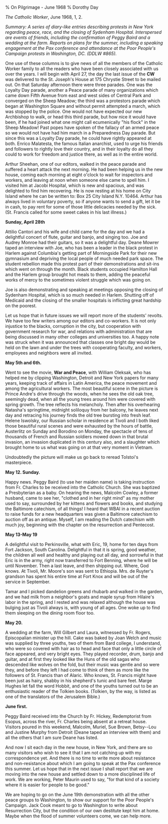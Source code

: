 % On Pilgrimage - June 1968
% Dorothy Day

*The Catholic Worker*, June 1968, 1, 2.

*Summary: A series of diary-like entries describing protests in New York
regarding peace, race, and the closing of Sydenham Hospital.
Interspersed are events of friends, including the confirmation of Peggy
Baird and a wedding at the farm. Reports on plans for the summer,
including a speaking engagement at the Pax conference and attendance at
the Poor People's Campaign protests in Washington, DC. (DDLW \#865).*

One use of these columns is to give news of all the members of the
Catholic Worker family to all the readers who have been closely
associated with us over the years. I will begin with April 27, the day
the last issue of the **CW** was delivered to the St. Joseph's House at
175 Chrystie Street to be mailed out. On that Saturday afternoon there
were three parades. One was the Loyalty Day parade, another a Peace
parade of many organizations which came down Fifth Avenue from east and
west sides of Central Park and converged on the Sheep Meadow; the third
was a protestors parade which began at Washington Square and without
permit attempted a march, which was stopped by the police. One would not
have expected our new Archbishop to walk, or head this third parade, but
how nice it would have been, if he had joined what one might call
ecumenically "his flock" in the Sheep Meadow! Past popes have spoken of
the fallacy of an armed peace so we would not have had him march in a
Preparedness Day parade. But since this was a Loyalty Day parade, he
could have rightly appeared at both. Enrico Malatesta, the famous
Italian anarchist, used to urge his friends and followers to rightly
love their country, and in their loyalty do all they could to work for
freedom and justice there, as well as in the entire world.

Arthur Sheehan, one of our editors, walked in the peace parade and
suffered a heart attack the next morning. He had been helping us in the
new house, coming each morning at eight o'clock to wait for inspectors
and workers, and leaving at noon when someone else came to spell him. I
visited him at Jacobi Hospital, which is new and spacious, and was
delighted to find him recovering. He is now resting at his home on City
Island where he can be written to: Box 25 City Island N.Y. 10464. Arthur
has always lived in voluntary poverty, so if anyone wants to send a
gift, let it be in cash, to pay rent for some of those little delicacies
needed by the sick. (St. Francis called for some sweet cakes in his last
illness.)

**Sunday, April 28th**

Attilio Cantori and his wife and child came for the day and we had a
delightful concert of flute, guitar and banjo, and singing too. Joe and
Audrey Monroe had their guitars, so it was a delightful day. Deane
Mowrer taped an interview with Joe, who has been a leader in the black
protest in Harlem against Columbia's getting part of Morningside Park
for their new gymnasium and depriving the local people of much needed
park space. The student rebellion made this protest part of their
demonstrations and sit-ins which went on through the month. Black
students occupied Hamilton Hall and the Harlem group brought hot meals
to them, adding the peaceful works of mercy to the sometimes violent
struggle which was going on.

Joe is also demonstrating and speaking at meetings opposing the closing
of Sydenham Hospital, which is so much needed in Harlem. Shutting off of
Medicaid and the closing of the smaller hospitals is inflicting great
hardship on the poorest.

Let us hope that in future issues we will report more of the students'
revolts. We have too few writers among our editors and co-workers. It is
not only injustice to the blacks, corruption in the city, but
cooperation with government research for war, and relations with
administration that are being discussed in many other colleges and
universities too. A happy note was struck when it was announced that
classes one bright day would be held on the lawn and under the trees
with cooperating faculty, and workers, employees and neighbors were all
invited.

**May 5th and 6th.**

Went to see the movie, **War and Peace**, with William Oleksak, who has
helped me by clipping Washington, Detroit and New York papers for many
years, keeping track of affairs in Latin America, the peace movement and
among the agricultural workers. The most beautiful scene in the picture
is Prince Andre's drive through the woods, when he sees the old oak
tree, seemingly dead, when all the young trees around him were covered
with spring growth. The tree reflects his melancholy. Then after his
overhearing Natasha's springtime, midnight soliloquy from her balcony,
he leaves next day and retracing his journey finds the old tree bursting
into fresh leaf. Helene Iswolsky, our Russian scholar in residence at
Tivoli and I both liked those beautiful rural scenes and were exhausted
by the hours of battle, Austerlitz on Sunday and Borodino on Monday, the
spectacle of tens of thousands of French and Russian soldiers mowed down
in that brutal invasion, an invasion duplicated in this century also,
and a slaughter which brought home to us what was going on at that very
moment in Vietnam.

Undoubtedly the picture will make us go back to reread Tolstoi's
masterpiece.

**May 12. Sunday.**

Happy news. Peggy Baird (to use her maiden name) is taking instruction
from Fr. Charles to be received into the Catholic Church. She was
baptized a Presbyterian as a baby. On hearing the news, Malcolm Cowley,
a former husband, came to see her, "clothed and in her right mind" as my
mother used to say, surrounded by her kittens and flowers and books, and
studying the Baltimore catechism, of all things! I heard that WBAI in a
recent auction to raise funds for a new headquarters was given a
Baltimore catechism to auction off as an antique. Myself, I am reading
the Dutch catechism with much joy, beginning with the chapter on the
resurrection and Pentecost.

**May 13-May 19**

A delightful visit to Perkinsville, what with Eric, 19, home for ten
days from Fort Jackson, South Carolina. Delightful in that it is spring,
good weather, the children all well and healthy and playing out all day,
and sorrowful in that Eric is in the army, right now transferred to Fort
Benning, where he will be until November. Then a last leave, and then
shipping out. Where, God knows. At Tivoli, Mr. Moore's son was sent to
Ethiopia. Mrs. de Ruyter's grandson has spent his entire time at Fort
Knox and will be out of the service in September.

Tamar and I picked dandelion greens and rhubarb and walked in the
garden, and we had milk from a neighbor's goats and maple syrup from
Hilaire's labor in the spring, and I rested and was relaxed although the
house was bulging just as Tivoli always is, with young of all ages. One
woke up to find them sleeping on the dining room floor too.

**May 20.**

A wedding at the farm, Will Gilbert and Laura, witnessed by Fr. Rogers,
Episcopalian minister up the hill. Cake was baked by Joan Welch and
music was supplied by three youths, two of them from Bard college, I
understand, who were so covered with hair as to head and face that only
a little circle of face appeared, and very bright eyes. They played
recorder, drum, banjo and guitar, and at first they looked like the Huns
of the old sagas who descended like wolves on the fold, but their music
was gentle and so were they, and before they left I had come to think of
them as more like the followers of St. Francis than of Alaric. Who
knows, St. Francis might have been just as hairy, shabby in his
shepherd's tunic and bare feet. Marge Hughes let fall the word Hobbit,
and one of the youths turned out to be an enthusiastic reader of the
Tolkien books. (Tolkien, by the way, is listed as one of the translators
of the Jerusalem Bible.)

**June first.**

Peggy Baird received into the Church by Fr. Hickey, Redemptorist from
Esopus, across the river, Fr. Charles being absent at a retreat house.
Visitors poured in this weekend, Malcolm, Muriel, Sue Brown, Betsy--Lou
and Justine Murphy from Detroit (Deane taped an interview with them) and
all the others that I am sure Deane has listed.

And now I sit each day in the new house, in New York, and there are so
many visitors who wish to see it that I am not catching up with my
correspondence yet. And there is no time to write more about resistance
and non-resistance about which I am going to speak at the Pax conference
this summer. Let us hope that in the next issue I shall report that we
are moving into the new house and settled down to a more disciplined
life of work. We are working, Peter Maurin used to say, "for that kind
of a society where it is easier for people to be good."

We are hoping to go on the June 19th demonstration with all the other
peace groups to Washington, to show our support for the Poor People's
Campaign. Jack Cook meant to go to Washington to write about
Resurrection City, but the condition of our own destitute kept him at
home. Maybe when the flood of summer volunteers come, we can help more.
